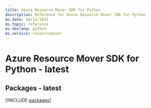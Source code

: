 ```yaml
---
title: Azure Resource Mover SDK for Python
description: Reference for Azure Resource Mover SDK for Python
ms.date: 10/14/2025
ms.topic: reference
ms.devlang: python
ms.service: resourcemover
---
```

# Azure Resource Mover SDK for Python - latest
## Packages - latest
[!INCLUDE [packages](resource-mover-index.md)]